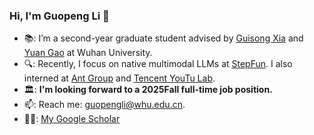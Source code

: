 ### Hi, I'm Guopeng Li 👋 


- 📚: I’m a second-year graduate student advised by [Guisong Xia](http://43.154.41.31/xia_En.html) and [Yuan Gao](https://yuan-gao.net/) at Wuhan University.
- 🔍: Recently, I focus on native multimodal LLMs at [StepFun](https://www.stepfun.com/). I also interned at [Ant Group](https://www.antgroup.com/en) and [Tencent YouTu Lab](https://open.youtu.qq.com/#/open).
- 🏛: **I'm looking forward to a 2025Fall full-time job position.**
- 📫: Reach me: guopengli@whu.edu.cn.
- 🧑‍🎓: [My Google Scholar](https://scholar.google.com/citations?user=ba1cv9cAAAAJ&hl)



<!--
**Miles629/Miles629** is a ✨ _special_ ✨ repository because its `README.md` (this file) appears on your GitHub profile.

Here are some ideas to get you started:

- 🔭 I’m currently working on ...
- 🌱 I’m currently learning ...
- 👯 I’m looking to collaborate on ...
- 🤔 I’m looking for help with ...
- 💬 Ask me about ...
- 📫 How to reach me: ...
- 😄 Pronouns: ...
- ⚡ Fun fact: ...
-->
